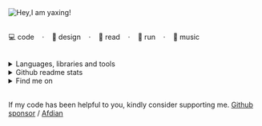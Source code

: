<div>
  <picture>
   <source media="(prefers-color-scheme: dark)" srcset="https://readme-typing-svg.demolab.com?font=Fira+Code&weight=500&size=22&pause=1000&color=FFFFFF&vCenter=true&random=false&width=435&height=31&lines=Hey%2CI+am+yaxing!%F0%9F%91%8B">
   <source media="(prefers-color-scheme: light)" srcset="https://readme-typing-svg.demolab.com?font=Fira+Code&weight=500&size=22&pause=1000&color=666666&vCenter=true&random=false&width=435&height=31&lines=Hey%2CI+am+yaxing!%F0%9F%91%8B">
   <img alt="Hey,I am yaxing!" src="">
  </picture>
  <br /> <br />
  <p>
    <span>💻 code</span> &nbsp;&nbsp; · &nbsp;&nbsp;
    <span>📐 design</span> &nbsp;&nbsp; · &nbsp;&nbsp;
    <span>📖 read</span> &nbsp;&nbsp; · &nbsp;&nbsp;
    <span>🏃 run</span> &nbsp;&nbsp; · &nbsp;&nbsp;
    <span>🎸 music</span>
  </p>
</div>

<br />

<div>
 <details>
  <summary>Languages, libraries and tools</summary>
  <br />
   <table>
     <tbody>
      <tr>
       <td>frontend</td>
       <td>
         <a href=""><img src="https://profilinator.rishav.dev/skills-assets/vuejs-original-wordmark.svg" alt="" height="50"/></a> &nbsp;
         <a href=""><img src="https://profilinator.rishav.dev/skills-assets/typescript-original.svg" alt="" height="50"/></a> &nbsp;
         <a href=""><img src="https://profilinator.rishav.dev/skills-assets/sass-original.svg" alt="" height="50"/></a> &nbsp;
         <a href=""><img src="https://profilinator.rishav.dev/skills-assets/webpack-original.svg" alt="" height="50"/></a> &nbsp;
         <a href=""><img src="https://profilinator.rishav.dev/skills-assets/git-scm-icon.svg" alt="" height="50"/></a> &nbsp;
         <a href=""><img src="https://profilinator.rishav.dev/skills-assets/figma-icon.svg" alt="" height="50"/></a> &nbsp;
         <a href=""><img src="https://profilinator.rishav.dev/skills-assets/jest.svg" alt="" height="50"/></a> &nbsp;
         <a href=""><img src="https://profilinator.rishav.dev/skills-assets/tailwindcss.svg" alt="" height="50"/></a> &nbsp;
         <a href=""><img src="https://profilinator.rishav.dev/skills-assets/mocha.png" alt="" height="50"/></a> &nbsp;
         <a href=""><img src="https://profilinator.rishav.dev/skills-assets/chai.png" alt="" height="50"/></a>
       </td>
      </tr>
      <tr>
       <td>backend</td>
       <td>
         <a href=""><img src="https://profilinator.rishav.dev/skills-assets/mongodb-original-wordmark.svg" alt="" height="50"/></a> &nbsp;
         <a href=""><img src="https://profilinator.rishav.dev/skills-assets/nodejs-original-wordmark.svg" alt="" height="50"/></a> &nbsp;
         <a href=""><img src="https://profilinator.rishav.dev/skills-assets/nginx-original.svg" alt="" height="50"/></a> &nbsp;
         <a href=""><img src="https://profilinator.rishav.dev/skills-assets/nestjs.svg" alt="" height="50"/></a> &nbsp;
         <a href=""><img src="https://profilinator.rishav.dev/skills-assets/graphql.png" alt="" height="50"/></a>
       </td>
      </tr>
      <tr>
       <td>devops</td>
       <td>
         <a href=""><img src="https://profilinator.rishav.dev/skills-assets/linux-original.svg" alt="" height="50"/></a> &nbsp;
         <a href=""><img src="https://profilinator.rishav.dev/skills-assets/docker-original-wordmark.svg" alt="" height="50"/></a> &nbsp;
         <a href=""><img src="https://profilinator.rishav.dev/skills-assets/jenkins-icon.svg" alt="" height="50"/></a> &nbsp;
         <a href=""><img src="https://profilinator.rishav.dev/skills-assets/powershell.png" alt="" height="50"/></a> &nbsp;
         <a href=""><img src="https://profilinator.rishav.dev/skills-assets/gitlab.svg" alt="" height="50"/></a> &nbsp;
         <a href=""><img src="https://profilinator.rishav.dev/skills-assets/go-original.svg" alt="" height="50"/></a> &nbsp;
         <a href=""><img src="https://profilinator.rishav.dev/skills-assets/microsoft_azure-icon.svg" alt="" height="50"/></a>
       </td>
      </tr>
     </tbody>
  </table>
 </details>
</div>

<div>
 <details>
  <summary>Github readme stats</summary>
  <br />
  <picture>
    <source media="(prefers-color-scheme: dark)" srcset="https://github-readme-stats.vercel.app/api?username=yaxingson&border_color=3d444d&theme=dark">
    <source media="(prefers-color-scheme: light)" srcset="https://github-readme-stats.vercel.app/api?username=yaxingson&border_color=d1d9e0">
    <img height="180" src="https://github-readme-stats.vercel.app/api?username=yaxingson&theme=tokyonight"/>
  </picture>
  <picture>
   <source media="(prefers-color-scheme: dark)" srcset="https://github-readme-stats.vercel.app/api/top-langs/?username=yaxingson&langs_count=6&layout=compact&border_color=3d444d&theme=dark">
   <source media="(prefers-color-scheme: light)" srcset="https://github-readme-stats.vercel.app/api/top-langs/?username=yaxingson&langs_count=6&layout=compact&border_color=d1d9e0">
   <img height="180" align="right" src="https://github-readme-stats.vercel.app/api/top-langs/?username=yaxingson&langs_count=6&layout=compact"/> 
  </picture>
 </details>
</div>

<div>
 <details>
  <summary>Find me on</summary>
  <br />
  <div align="center">
   <img src="https://img.shields.io/badge/-blog-%23fff?style=flat&logo=about.me&labelColor=gray" alt="" />
    &nbsp; &nbsp; &nbsp;&nbsp; &nbsp; &nbsp;
   <img src="https://img.shields.io/badge/-gitee-%23fff?style=flat&logo=gitee&labelColor=%23c71d23" alt="" />
   &nbsp; &nbsp; &nbsp; &nbsp; &nbsp; &nbsp;
   <img src="https://img.shields.io/badge/-juejin-%23fff?style=flat&logo=juejin&labelColor=%231e80ff&logoColor=white" alt="" />
   &nbsp; &nbsp; &nbsp; &nbsp; &nbsp; &nbsp;
   <img src="https://img.shields.io/badge/-leetcode-%23fff?style=flat&logo=leetcode&labelColor=%23ffa116&logoColor=white" alt="" />
   &nbsp; &nbsp; &nbsp; &nbsp; &nbsp; &nbsp;
   <img src="https://img.shields.io/badge/-bilibili-%23fff?style=flat&logo=bilibili&labelColor=%2300a1d6&logoColor=white" alt="" />
   &nbsp;&nbsp;&nbsp;&nbsp;&nbsp;&nbsp;
   <img src="https://img.shields.io/badge/-tiktok-%23fff?style=flat&logo=tiktok&labelColor=%23090909&logoColor=white" alt="" />
 </div>
 </details>
</div>

<br />

<p>If my code has been helpful to you, kindly consider supporting me. <a href="/">Github sponsor</a> / <a href="">Afdian</a></p> 
